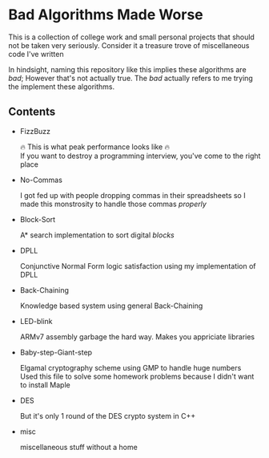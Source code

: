 # Bad Algorithms Made Worse

This is a collection of college work and small personal projects that should not be taken very seriously.
Consider it a treasure trove of miscellaneous code I've written


In hindsight, naming this repository like this implies these algorithms are *bad*; However that's not actually true.
The *bad* actually refers to me trying the implement these algorithms.

## Contents

- FizzBuzz

   :fire: This is what peak performance looks like :fire:<br>
   If you want to destroy a programming interview, you've come to the right place

- No-Commas

  I got fed up with people dropping commas in their spreadsheets so I made this monstrosity
  to handle those commas *properly*

- Block-Sort

   A\* search implementation to sort digital *blocks*

- DPLL

   Conjunctive Normal Form logic satisfaction using my implementation of DPLL

- Back-Chaining

   Knowledge based system using general Back-Chaining

- LED-blink

   ARMv7 assembly garbage the hard way. Makes you appriciate libraries

- Baby-step-Giant-step

   Elgamal cryptography scheme using GMP to handle huge numbers<br>
   Used this file to solve some homework problems because I didn't want to install Maple

- DES

   But it's only 1 round of the DES crypto system in C++

- misc

   miscellaneous stuff without a home

